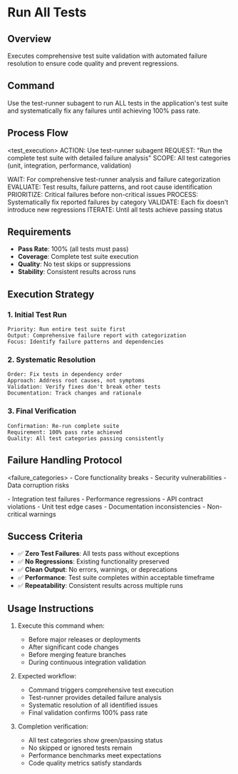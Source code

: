 # Run All Tests

## Overview

Executes comprehensive test suite validation with automated failure resolution to ensure code quality and prevent regressions.

## Command

Use the test-runner subagent to run ALL tests in the application's test suite and systematically fix any failures until achieving 100% pass rate.

## Process Flow

<test_execution>
  <phase name="discovery">
    ACTION: Use test-runner subagent
    REQUEST: "Run the complete test suite with detailed failure analysis"
    SCOPE: All test categories (unit, integration, performance, validation)
  </phase>

  <phase name="analysis">
    WAIT: For comprehensive test-runner analysis and failure categorization
    EVALUATE: Test results, failure patterns, and root cause identification
    PRIORITIZE: Critical failures before non-critical issues
  </phase>

  <phase name="resolution">
    PROCESS: Systematically fix reported failures by category
    VALIDATE: Each fix doesn't introduce new regressions
    ITERATE: Until all tests achieve passing status
  </phase>
</test_execution>

## Requirements

- **Pass Rate**: 100% (all tests must pass)
- **Coverage**: Complete test suite execution
- **Quality**: No test skips or suppressions
- **Stability**: Consistent results across runs

## Execution Strategy

### 1. Initial Test Run
```
Priority: Run entire test suite first
Output: Comprehensive failure report with categorization
Focus: Identify failure patterns and dependencies
```

### 2. Systematic Resolution
```
Order: Fix tests in dependency order
Approach: Address root causes, not symptoms
Validation: Verify fixes don't break other tests
Documentation: Track changes and rationale
```

### 3. Final Verification
```
Confirmation: Re-run complete suite
Requirement: 100% pass rate achieved
Quality: All test categories passing consistently
```

## Failure Handling Protocol

<failure_categories>
  <critical priority="1">
    - Core functionality breaks
    - Security vulnerabilities
    - Data corruption risks
  </critical>

  <high priority="2">
    - Integration test failures
    - Performance regressions
    - API contract violations
  </high>

  <medium priority="3">
    - Unit test edge cases
    - Documentation inconsistencies
    - Non-critical warnings
  </medium>
</failure_categories>

## Success Criteria

- ✅ **Zero Test Failures**: All tests pass without exceptions
- ✅ **No Regressions**: Existing functionality preserved
- ✅ **Clean Output**: No errors, warnings, or deprecations
- ✅ **Performance**: Test suite completes within acceptable timeframe
- ✅ **Repeatability**: Consistent results across multiple runs

## Usage Instructions

1. Execute this command when:
   - Before major releases or deployments
   - After significant code changes
   - Before merging feature branches
   - During continuous integration validation

2. Expected workflow:
   - Command triggers comprehensive test execution
   - Test-runner provides detailed failure analysis
   - Systematic resolution of all identified issues
   - Final validation confirms 100% pass rate

3. Completion verification:
   - All test categories show green/passing status
   - No skipped or ignored tests remain
   - Performance benchmarks meet expectations
   - Code quality metrics satisfy standards